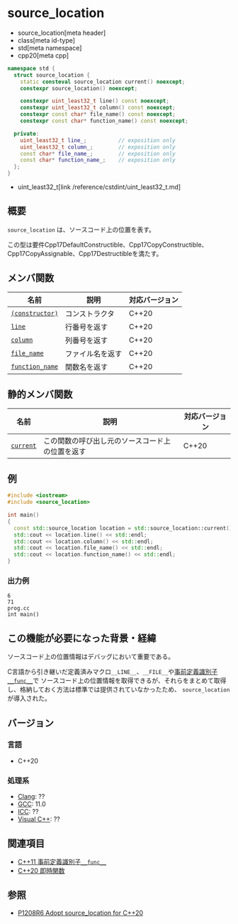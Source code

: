 # source_location
* source_location[meta header]
* class[meta id-type]
* std[meta namespace]
* cpp20[meta cpp]

```cpp
namespace std {
  struct source_location {
    static consteval source_location current() noexcept;
    constexpr source_location() noexcept;

    constexpr uint_least32_t line() const noexcept;
    constexpr uint_least32_t column() const noexcept;
    constexpr const char* file_name() const noexcept;
    constexpr const char* function_name() const noexcept;

  private:
    uint_least32_t line_;          // exposition only
    uint_least32_t column_;        // exposition only
    const char* file_name_;        // exposition only
    const char* function_name_;    // exposition only
  };
}
```
* uint_least32_t[link /reference/cstdint/uint_least32_t.md]

## 概要
`source_location` は、ソースコード上の位置を表す。

この型は要件Cpp17DefaultConstructible、Cpp17CopyConstructible、 Cpp17CopyAssignable、Cpp17Destructibleを満たす。

## メンバ関数

| 名前                                                  | 説明              | 対応バージョン |
|-------------------------------------------------------|-------------------|----------------|
| [`(constructor)`](source_location/op_constructor.md)  | コンストラクタ    | C++20          |
| [`line`](source_location/line.md)                     | 行番号を返す      | C++20          |
| [`column`](source_location/column.md)                 | 列番号を返す      | C++20          |
| [`file_name`](source_location/file_name.md)           | ファイル名を返す  | C++20          |
| [`function_name`](source_location/function_name.md)   | 関数名を返す      | C++20          |

## 静的メンバ関数

| 名前                                    | 説明                                             | 対応バージョン |
|-----------------------------------------|--------------------------------------------------|----------------|
| [`current`](source_location/current.md) | この関数の呼び出し元のソースコード上の位置を返す | C++20          |


## 例
```cpp example
#include <iostream>
#include <source_location>

int main()
{
  const std::source_location location = std::source_location::current();
  std::cout << location.line() << std::endl;
  std::cout << location.column() << std::endl;
  std::cout << location.file_name() << std::endl;
  std::cout << location.function_name() << std::endl;
}
```

### 出力例
```
6
71
prog.cc
int main()
```

## この機能が必要になった背景・経緯

ソースコード上の位置情報はデバッグにおいて重要である。

C言語から引き継いだ定義済みマクロ`__LINE__`、`__FILE__`や[事前定義識別子`__func__`](/lang/cpp11/func.md)で
ソースコード上の位置情報を取得できるが、それらをまとめて取得し、格納しておく方法は標準では提供されていなかったため、
`source_location`が導入された。

## バージョン
### 言語
- C++20

### 処理系
- [Clang](/implementation.md#clang): ??
- [GCC](/implementation.md#gcc): 11.0
- [ICC](/implementation.md#icc): ??
- [Visual C++](/implementation.md#visual_cpp): ??


## 関連項目

- [C++11 事前定義識別子`__func__`](/lang/cpp11/func.md)
- [C++20 即時関数](/lang/cpp20/immediate_functions.md)

## 参照

- [P1208R6 Adopt source_location for C++20](http://www.open-std.org/jtc1/sc22/wg21/docs/papers/2019/p1208r6.pdf)
